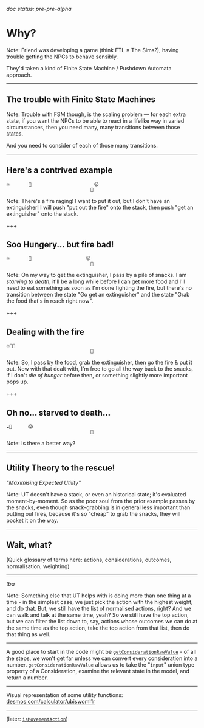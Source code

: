 _doc status: pre-pre-alpha_

# Why?

Note:
Friend was developing a game (think FTL × The Sims?), having trouble getting the NPCs to behave sensibly.

They'd taken a kind of Finite State Machine / Pushdown Automata approach.

---

## The trouble with Finite State Machines

Note:
Trouble with FSM though, is the scaling problem ― for each extra state, if you want the NPCs to be able
to react in a lifelike way in varied circumstances, then you need many, many transitions between those
states.

And you need to consider of each of those many transitions.

---

## Here's a contrived example

```
🔥       🚒                       😦
                               🍖
```

Note:
There's a fire raging! I want to put it out, but I don't have an extinguisher! I will push "put out
the fire" onto the stack, then push "get an extinguisher" onto the stack.

+++

## Soo Hungery... but fire bad!

```
🔥       🚒                    😦
                               🍖
```

Note:
On my way to get the extinguisher, I pass by a pile of snacks. I am _starving to death_, it'll be a long while
before I can get more food and I'll need to eat something as soon as I'm done fighting the fire, but there's
no transition between the state "Go get an extinguisher" and the state "Grab the food that's in reach right 
now". 

+++

## Dealing with the fire

```
🔥🚒😦
                               🍖
```

Note:
So, I pass by the food, grab the extinguisher, then go the fire & put it out. Now with that dealt with,
I'm free to go all the way back to the snacks, if I don't _die of hunger_ before then, or something slightly
more important pops up.

+++

## Oh no... starved to death...

```
☁🚒      😱
                               🍖
```

Note:
Is there a better way?

---

## Utility Theory to the rescue!

_"Maximising Expected Utility"_

Note:
UT doesn't have a stack, or even an historical state; it's evaluated moment-by-moment.
So as the poor soul from the prior example passes by the snacks, even though snack-grabbing is in general
less important than putting out fires, because it's so "cheap" to grab the snacks, they will pocket it
on the way.

---

## Wait, what?


(Quick glossary of terms here: actions, considerations, outcomes, normalisation, weighting)

---

_tba_

Note:
Something else that UT helps with is doing more than one thing at a time - in the simplest case, we just pick
the action with the highest weight, and do that. 
But, we still have the list of normalised actions, right? And we can walk and talk at the same time, yeah?
So we still have the top action, but we can filter the list down to, say, actions whose outcomes we can do
at the same time as the top action, take the top action from that list, then do that thing as well. 

---

A good place to start in the code might be [`getConsiderationRawValue`](https://github.com/r-k-b/tulars/blob/master/app/UtilityFunctions.elm#L151) - of all the steps, we won't get far unless we can
convert every consideration into a number. `getConsiderationRawValue` allows us to take the "`input`"
union type property of a Consideration, examine the relevant state in the model, and return a number.

---

Visual representation of some utility functions: [desmos.com/calculator/ubiswoml1r](https://www.desmos.com/calculator/ubiswoml1r)

---
(later: [`isMovementAction`](https://github.com/r-k-b/tulars/blob/master/app/UtilityFunctions.elm#L280))
